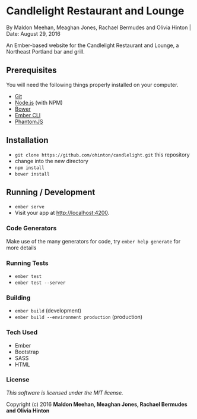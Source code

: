 # Candlelight Restaurant and Lounge

By Maldon Meehan, Meaghan Jones, Rachael Bermudes and Olivia Hinton | Date: August 29, 2016

An Ember-based website for the Candlelight Restaurant and Lounge, a Northeast Portland bar and grill.

## Prerequisites

You will need the following things properly installed on your computer.

* [Git](http://git-scm.com/)
* [Node.js](http://nodejs.org/) (with NPM)
* [Bower](http://bower.io/)
* [Ember CLI](http://ember-cli.com/)
* [PhantomJS](http://phantomjs.org/)

## Installation

* `git clone https://github.com/ohinton/candlelight.git` this repository
* change into the new directory
* `npm install`
* `bower install`

## Running / Development

* `ember serve`
* Visit your app at [http://localhost:4200](http://localhost:4200).

### Code Generators

Make use of the many generators for code, try `ember help generate` for more details

### Running Tests

* `ember test`
* `ember test --server`

### Building

* `ember build` (development)
* `ember build --environment production` (production)

### Tech Used

* Ember
* Bootstrap
* SASS
* HTML

### License

*This software is licensed under the MIT license.*

Copyright (c) 2016 **Maldon Meehan, Meaghan Jones, Rachael Bermudes and Olivia Hinton**

